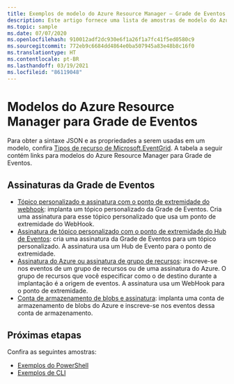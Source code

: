 ```yaml
---
title: Exemplos de modelo do Azure Resource Manager – Grade de Eventos | Microsoft Docs
description: Este artigo fornece uma lista de amostras de modelo do Azure Resource Manager para a Grade de Eventos do Azure no GitHub.
ms.topic: sample
ms.date: 07/07/2020
ms.openlocfilehash: 910012adf2dc930e6f1a26f1a7fc41f5ed0580c9
ms.sourcegitcommit: 772eb9c6684dd4864e0ba507945a83e48b8c16f0
ms.translationtype: HT
ms.contentlocale: pt-BR
ms.lasthandoff: 03/19/2021
ms.locfileid: "86119048"
---
```

# <a name="azure-resource-manager-templates-for-event-grid"></a>Modelos do Azure Resource Manager para Grade de Eventos

Para obter a sintaxe JSON e as propriedades a serem usadas em um modelo, confira [Tipos de recurso de Microsoft.EventGrid](/azure/templates/microsoft.eventgrid/allversions). A tabela a seguir contém links para modelos do Azure Resource Manager para Grade de Eventos.

## <a name="event-grid-subscriptions"></a>Assinaturas da Grade de Eventos
- [Tópico personalizado e assinatura com o ponto de extremidade do webhook](https://github.com/Azure/azure-quickstart-templates/tree/master/101-event-grid): implanta um tópico personalizado da Grade de Eventos. Cria uma assinatura para esse tópico personalizado que usa um ponto de extremidade do WebHook. 
- [Assinatura de tópico personalizado com o ponto de extremidade do Hub de Eventos](https://github.com/Azure/azure-quickstart-templates/tree/master/101-event-grid-event-hubs-handler): cria uma assinatura da Grade de Eventos para um tópico personalizado. A assinatura usa um Hub de Evento para o ponto de extremidade. 
- [Assinatura do Azure ou assinatura de grupo de recursos](https://github.com/Azure/azure-quickstart-templates/tree/master/101-event-grid-resource-events-to-webhook): inscreve-se nos eventos de um grupo de recursos ou de uma assinatura do Azure. O grupo de recursos que você especificar como o de destino durante a implantação é a origem de eventos. A assinatura usa um WebHook para o ponto de extremidade. 
- [Conta de armazenamento de blobs e assinatura](https://github.com/Azure/azure-quickstart-templates/tree/master/101-event-grid-subscription-and-storage): implanta uma conta de armazenamento de blobs do Azure e inscreve-se nos eventos dessa conta de armazenamento. 

## <a name="next-steps"></a>Próximas etapas
Confira as seguintes amostras:

- [Exemplos do PowerShell](powershell-samples.md)
- [Exemplos de CLI](cli-samples.md)
